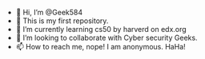 - 👋 Hi, I’m @Geek584
- 👀 This is my first repository.
- 🌱 I’m currently learning cs50 by harverd on edx.org
- 💞️ I’m looking to collaborate with Cyber security Geeks.
- 📫 How to reach me, nope! I am anonymous. HaHa!
